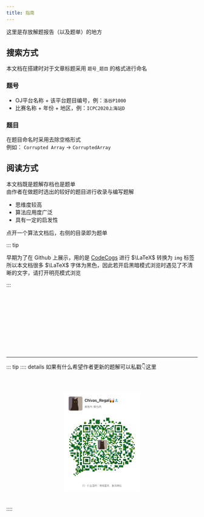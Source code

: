 ```yaml
---
title: 指南
---
```


这里是存放解题报告（以及题单）的地方

## 搜索方式

本文档在搭建时对于文章标题采用 `题号_题目`<Badge type="tip" text=".md" vertical="top" /> 的格式进行命名  
  
### 题号

- OJ平台名称 + 该平台题目编号，例：`洛谷P1000`
- 比赛名称 + 年份 + 地区，例：`ICPC2020上海站D`

### 题目

在题目命名时采用去除空格形式  
例如： `Corrupted Array` $\rightarrow$ `CorruptedArray`

## 阅读方式

本文档既是题解存档也是题单  
由作者在做题时选出的较好的题目进行收录与编写题解  
- 思维度较高
- 算法应用度广泛
- 具有一定的启发性

点开一个算法文档后，右侧的目录即为题单  
  
::: tip

早期为了在 Github 上展示，用的是 [CodeCogs](https://latex.codecogs.com/) 进行 $\LaTeX$ 转换为 `img` 标签  
所以本文档很多 $\LaTeX$ 字体为黑色，因此若开启黑暗模式浏览时遇见了不清晰的文字，请打开明亮模式浏览 

:::

<br>
<br>
<br>
<br>
<br>
<br>
<br>
<br>
<br>
<hr>

::: tip
:::: details 如果有什么希望作者更新的题解可以私戳👇这里   
<br>
<br>
<br>
<img src="https://raw.githubusercontent.com/Tequila-Avage/PicGoBeds/master/person_wechat.png" style="width: 40%; margin-left:30%">
<br>
<br>
<br>
::::